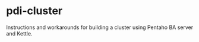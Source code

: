 # pdi-cluster
Instructions and workarounds for building a cluster using Pentaho BA server and Kettle.
